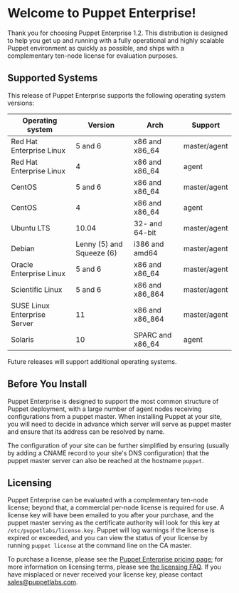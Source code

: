 Welcome to Puppet Enterprise!
=============================

Thank you for choosing Puppet Enterprise 1.2. This distribution is designed to help you get up and running with a fully operational and highly scalable Puppet environment as quickly as possible, and ships with a complementary ten-node license for evaluation purposes. 

Supported Systems
-----------------

This release of Puppet Enterprise supports the following operating system versions:

|     Operating system         |  Version                  |       Arch        |   Support    |
|------------------------------|---------------------------|-------------------|--------------|
| Red Hat Enterprise Linux     | 5 and 6                   | x86 and x86\_64   | master/agent |
| Red Hat Enterprise Linux     | 4                         | x86 and x86\_64   | agent        |
| CentOS                       | 5 and 6                   | x86 and x86\_64   | master/agent |
| CentOS                       | 4                         | x86 and x86\_64   | agent        |
| Ubuntu LTS                   | 10.04                     | 32- and 64-bit    | master/agent |
| Debian                       | Lenny (5) and Squeeze (6) | i386 and amd64    | master/agent |
| Oracle Enterprise Linux      | 5 and 6                   | x86 and x86\_64   | master/agent |
| Scientific Linux             | 5 and 6                   | x86 and x86\_864  | master/agent |
| SUSE Linux Enterprise Server | 11                        | x86 and x86\_864  | master/agent |
| Solaris                      | 10                        | SPARC and x86\_64 | agent        |

Future releases will support additional operating systems.

Before You Install
------------------

Puppet Enterprise is designed to support the most common structure of Puppet deployment, with a large number of agent nodes receiving configurations from a puppet master. When installing Puppet at your site, you will need to decide in advance which server will serve as puppet master and ensure that its address can be resolved by name. 

The configuration of your site can be further simplified by ensuring (usually by adding a CNAME record to your site's DNS configuration) that the puppet master server can also be reached at the hostname `puppet`.

## Licensing

Puppet Enterprise can be evaluated with a complementary ten-node license; beyond that, a commercial per-node license is required for use. A license key will have been emailed to you after your purchase, and the puppet master serving as the certificate authority will look for this key at `/etc/puppetlabs/license.key`. Puppet will log warnings if the license is expired or exceeded, and you can view the status of your license by running `puppet license` at the command line on the CA master. 

To purchase a license, please see the [Puppet Enterprise pricing page](http://www.puppetlabs.com/puppet/how-to-buy/); for more information on licensing terms, please see [the licensing FAQ](http://www.puppetlabs.com/licensing-faq/). If you have misplaced or never received your license key, please contact <sales@puppetlabs.com>. 

